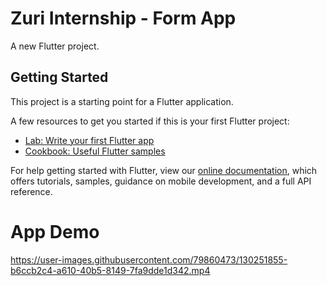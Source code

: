 # Zuri Internship - Form App

A new Flutter project.

## Getting Started

This project is a starting point for a Flutter application.

A few resources to get you started if this is your first Flutter project:

- [Lab: Write your first Flutter app](https://flutter.dev/docs/get-started/codelab)
- [Cookbook: Useful Flutter samples](https://flutter.dev/docs/cookbook)

For help getting started with Flutter, view our
[online documentation](https://flutter.dev/docs), which offers tutorials,
samples, guidance on mobile development, and a full API reference.

# App Demo
https://user-images.githubusercontent.com/79860473/130251855-b6ccb2c4-a610-40b5-8149-7fa9dde1d342.mp4